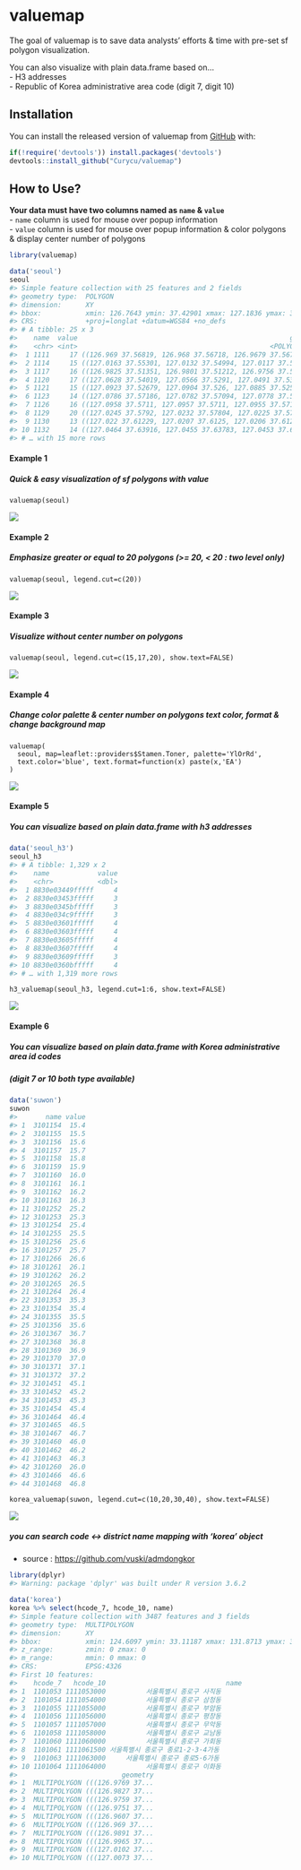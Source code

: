 
<!-- README.md is generated from README.Rmd. Please edit that file -->

# valuemap

<!-- badges: start -->

<!-- badges: end -->

The goal of valuemap is to save data analysts’ efforts & time with
pre-set sf polygon visualization.

You can also visualize with plain data.frame based on…  
\- H3 addresses  
\- Republic of Korea administrative area code (digit 7, digit 10)

## Installation

You can install the released version of valuemap from
[GitHub](https://github.com/) with:

``` r
if(!require('devtools')) install.packages('devtools')
devtools::install_github("Curycu/valuemap")
```

## How to Use?

**Your data must have two columns named as `name` & `value`**  
\- `name` column is used for mouse over popup information  
\- `value` column is used for mouse over popup information & color
polygons & display center number of polygons

``` r
library(valuemap)

data('seoul')
seoul
#> Simple feature collection with 25 features and 2 fields
#> geometry type:  POLYGON
#> dimension:      XY
#> bbox:           xmin: 126.7643 ymin: 37.42901 xmax: 127.1836 ymax: 37.70108
#> CRS:            +proj=longlat +datum=WGS84 +no_defs
#> # A tibble: 25 x 3
#>    name  value                                                     geometry
#>    <chr> <int>                                                <POLYGON [°]>
#>  1 1111     17 ((126.969 37.56819, 126.968 37.56718, 126.9679 37.5671, 126…
#>  2 1114     15 ((127.0163 37.55301, 127.0132 37.54994, 127.0117 37.54851, …
#>  3 1117     16 ((126.9825 37.51351, 126.9801 37.51212, 126.9756 37.5123, 1…
#>  4 1120     17 ((127.0628 37.54019, 127.0566 37.5291, 127.0491 37.53255, 1…
#>  5 1121     15 ((127.0923 37.52679, 127.0904 37.526, 127.0885 37.52549, 12…
#>  6 1123     14 ((127.0786 37.57186, 127.0782 37.57094, 127.0778 37.57008, …
#>  7 1126     16 ((127.0958 37.5711, 127.0957 37.5711, 127.0955 37.57105, 12…
#>  8 1129     20 ((127.0245 37.5792, 127.0232 37.57804, 127.0225 37.5781, 12…
#>  9 1130     13 ((127.022 37.61229, 127.0207 37.6125, 127.0206 37.61252, 12…
#> 10 1132     14 ((127.0464 37.63916, 127.0455 37.63783, 127.0453 37.63749, …
#> # … with 15 more rows
```

#### Example 1

##### Quick & easy visualization of sf polygons with value

    valuemap(seoul)

![](example_1.PNG)

#### Example 2

##### Emphasize greater or equal to 20 polygons (\>= 20, \< 20 : two level only)

    valuemap(seoul, legend.cut=c(20))

![](example_2.PNG)

#### Example 3

##### Visualize without center number on polygons

    valuemap(seoul, legend.cut=c(15,17,20), show.text=FALSE)

![](example_3.PNG)

#### Example 4

##### Change color palette & center number on polygons text color, format & change background map

    valuemap(
      seoul, map=leaflet::providers$Stamen.Toner, palette='YlOrRd',
      text.color='blue', text.format=function(x) paste(x,'EA')
    )

![](example_4.PNG)

#### Example 5

##### You can visualize based on plain data.frame with h3 addresses

``` r
data('seoul_h3')
seoul_h3
#> # A tibble: 1,329 x 2
#>    name            value
#>    <chr>           <dbl>
#>  1 8830e03449fffff     4
#>  2 8830e03453fffff     3
#>  3 8830e0345bfffff     3
#>  4 8830e034c9fffff     3
#>  5 8830e03601fffff     4
#>  6 8830e03603fffff     4
#>  7 8830e03605fffff     4
#>  8 8830e03607fffff     4
#>  9 8830e03609fffff     3
#> 10 8830e0360bfffff     4
#> # … with 1,319 more rows
```

    h3_valuemap(seoul_h3, legend.cut=1:6, show.text=FALSE)

![](example_5.PNG)

#### Example 6

##### You can visualize based on plain data.frame with Korea administrative area id codes

##### (digit 7 or 10 both type available)

``` r
data('suwon')
suwon
#>       name value
#> 1  3101154  15.4
#> 2  3101155  15.5
#> 3  3101156  15.6
#> 4  3101157  15.7
#> 5  3101158  15.8
#> 6  3101159  15.9
#> 7  3101160  16.0
#> 8  3101161  16.1
#> 9  3101162  16.2
#> 10 3101163  16.3
#> 11 3101252  25.2
#> 12 3101253  25.3
#> 13 3101254  25.4
#> 14 3101255  25.5
#> 15 3101256  25.6
#> 16 3101257  25.7
#> 17 3101266  26.6
#> 18 3101261  26.1
#> 19 3101262  26.2
#> 20 3101265  26.5
#> 21 3101264  26.4
#> 22 3101353  35.3
#> 23 3101354  35.4
#> 24 3101355  35.5
#> 25 3101356  35.6
#> 26 3101367  36.7
#> 27 3101368  36.8
#> 28 3101369  36.9
#> 29 3101370  37.0
#> 30 3101371  37.1
#> 31 3101372  37.2
#> 32 3101451  45.1
#> 33 3101452  45.2
#> 34 3101453  45.3
#> 35 3101454  45.4
#> 36 3101464  46.4
#> 37 3101465  46.5
#> 38 3101467  46.7
#> 39 3101460  46.0
#> 40 3101462  46.2
#> 41 3101463  46.3
#> 42 3101260  26.0
#> 43 3101466  46.6
#> 44 3101468  46.8
```

    korea_valuemap(suwon, legend.cut=c(10,20,30,40), show.text=FALSE)

![](example_6.PNG)

##### you can search code \<-\> district name mapping with ‘korea’ object

  - source : <https://github.com/vuski/admdongkor>

<!-- end list -->

``` r
library(dplyr)
#> Warning: package 'dplyr' was built under R version 3.6.2

data('korea')
korea %>% select(hcode_7, hcode_10, name)
#> Simple feature collection with 3487 features and 3 fields
#> geometry type:  MULTIPOLYGON
#> dimension:      XY
#> bbox:           xmin: 124.6097 ymin: 33.11187 xmax: 131.8713 ymax: 38.61695
#> z_range:        zmin: 0 zmax: 0
#> m_range:        mmin: 0 mmax: 0
#> CRS:            EPSG:4326
#> First 10 features:
#>    hcode_7   hcode_10                              name
#> 1  1101053 1111053000          서울특별시 종로구 사직동
#> 2  1101054 1111054000          서울특별시 종로구 삼청동
#> 3  1101055 1111055000          서울특별시 종로구 부암동
#> 4  1101056 1111056000          서울특별시 종로구 평창동
#> 5  1101057 1111057000          서울특별시 종로구 무악동
#> 6  1101058 1111058000          서울특별시 종로구 교남동
#> 7  1101060 1111060000          서울특별시 종로구 가회동
#> 8  1101061 1111061500 서울특별시 종로구 종로1·2·3·4가동
#> 9  1101063 1111063000     서울특별시 종로구 종로5·6가동
#> 10 1101064 1111064000          서울특별시 종로구 이화동
#>                          geometry
#> 1  MULTIPOLYGON (((126.9769 37...
#> 2  MULTIPOLYGON (((126.9827 37...
#> 3  MULTIPOLYGON (((126.9759 37...
#> 4  MULTIPOLYGON (((126.9751 37...
#> 5  MULTIPOLYGON (((126.9607 37...
#> 6  MULTIPOLYGON (((126.969 37....
#> 7  MULTIPOLYGON (((126.9891 37...
#> 8  MULTIPOLYGON (((126.9965 37...
#> 9  MULTIPOLYGON (((127.0102 37...
#> 10 MULTIPOLYGON (((127.0073 37...
```
